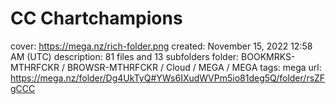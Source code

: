 # CC Chartchampions

cover: https://mega.nz/rich-folder.png
created: November 15, 2022 12:58 AM (UTC)
description: 81 files and 13 subfolders
folder: BOOKMRKS-MTHRFCKR / BROWSR-MTHRFCKR / Cloud / MEGA / MEGA
tags: mega
url: https://mega.nz/folder/Dg4UkTyQ#YWs6IXudWVPm5io81deg5Q/folder/rsZFgCCC